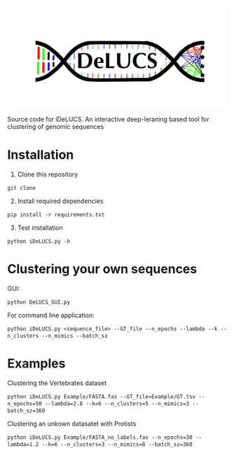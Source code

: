 <p align="center">
  <img src ="new_logo.png" alt="drawing" width="800"/>
</p>



Source code for iDeLUCS. An interactive deep-leraning based tool for clustering of genomic sequences

# Installation

1. Clone this repository
 ```
git clone 
  ```
2. Install required dependencies
```
pip install -r requirements.txt 	
```
3. Test installation
```
python iDeLUCS.py -h 	
```

# Clustering your own sequences
GUI: 
```
python DeLUCS_GUI.py
```

For command line application: 
```
python iDeLUCS.py <sequence_file> --GT_file --n_epochs --lambda --k --n_clusters --n_mimics --batch_sz
```

# Examples
Clustering the Vertebrates dataset
```
python iDeLUCS.py Example/FASTA.fas --GT_file=Example/GT.tsv --n_epochs=50 --lambda=2.8 --k=6 --n_clusters=5 --n_mimics=3 --batch_sz=360
```

Clustering an unkown datasatet with Protists
```
python iDeLUCS.py Example/FASTA_no_labels.fas --n_epochs=30 --lambda=1.2 --k=6 --n_clusters=3 --n_mimics=8 --batch_sz=360
```
